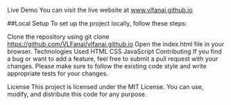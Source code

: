 Live Demo
You can visit the live website at www.vlfanai.github.io

##Local Setup
To set up the project locally, follow these steps:

Clone the repository using git clone https://github.com/VLFanai/vlfanai.github.io
Open the index.html file in your browser.
Technologies Used
HTML
CSS
JavaScript
Contributing
If you find a bug or want to add a feature, feel free to submit a pull request with your changes. Please make sure to follow the existing code style and write appropriate tests for your changes.

License
This project is licensed under the MIT License. You can use, modify, and distribute this code for any purpose.

